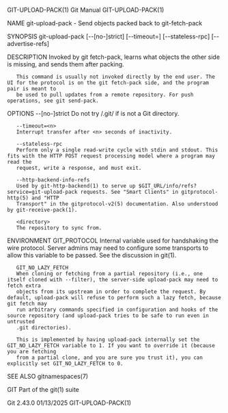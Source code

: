 GIT-UPLOAD-PACK(1)							  Git Manual							    GIT-UPLOAD-PACK(1)

NAME
       git-upload-pack - Send objects packed back to git-fetch-pack

SYNOPSIS
       git-upload-pack [--[no-]strict] [--timeout=<n>] [--stateless-rpc]
			 [--advertise-refs] <directory>

DESCRIPTION
       Invoked by git fetch-pack, learns what objects the other side is missing, and sends them after packing.

       This command is usually not invoked directly by the end user. The UI for the protocol is on the git fetch-pack side, and the program pair is meant to
       be used to pull updates from a remote repository. For push operations, see git send-pack.

OPTIONS
       --[no-]strict
	   Do not try <directory>/.git/ if <directory> is not a Git directory.

       --timeout=<n>
	   Interrupt transfer after <n> seconds of inactivity.

       --stateless-rpc
	   Perform only a single read-write cycle with stdin and stdout. This fits with the HTTP POST request processing model where a program may read the
	   request, write a response, and must exit.

       --http-backend-info-refs
	   Used by git-http-backend(1) to serve up $GIT_URL/info/refs?service=git-upload-pack requests. See "Smart Clients" in gitprotocol-http(5) and "HTTP
	   Transport" in the gitprotocol-v2(5) documentation. Also understood by git-receive-pack(1).

       <directory>
	   The repository to sync from.

ENVIRONMENT
       GIT_PROTOCOL
	   Internal variable used for handshaking the wire protocol. Server admins may need to configure some transports to allow this variable to be passed.
	   See the discussion in git(1).

       GIT_NO_LAZY_FETCH
	   When cloning or fetching from a partial repository (i.e., one itself cloned with --filter), the server-side upload-pack may need to fetch extra
	   objects from its upstream in order to complete the request. By default, upload-pack will refuse to perform such a lazy fetch, because git fetch may
	   run arbitrary commands specified in configuration and hooks of the source repository (and upload-pack tries to be safe to run even in untrusted
	   .git directories).

	   This is implemented by having upload-pack internally set the GIT_NO_LAZY_FETCH variable to 1. If you want to override it (because you are fetching
	   from a partial clone, and you are sure you trust it), you can explicitly set GIT_NO_LAZY_FETCH to 0.

SEE ALSO
       gitnamespaces(7)

GIT
       Part of the git(1) suite

Git 2.43.0								  01/13/2025							    GIT-UPLOAD-PACK(1)
